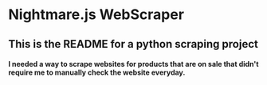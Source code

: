 # Nightmare.js WebScraper
## This is the README for a python scraping project

#### I needed a way to scrape websites for products that are on sale that didn't require me to manually check the website everyday.
